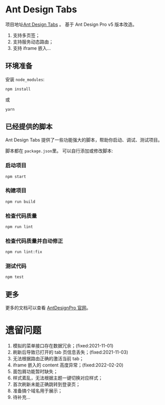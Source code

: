 # Ant Design Tabs

项目地址[Ant Design Tabs](https://github.com/gamemock/ant-design-tabs) 。 基于 Ant Design Pro v5 版本改造。

1. 支持多页签；
2. 支持服务动态路由；
3. 支持 iframe 嵌入...

## 环境准备

安装 `node_modules`:

```bash
npm install
```

或

```bash
yarn
```

## 已经提供的脚本

Ant Design Tabs 提供了一些功能强大的脚本，帮助你启动、调试、测试项目。

脚本都在 `package.json`里。 可以自行添加或修改脚本:

### 启动项目

```bash
npm start
```

### 构建项目

```bash
npm run build
```

### 检查代码质量

```bash
npm run lint
```

### 检查代码质量并自动修正

```bash
npm run lint:fix
```

### 测试代码

```bash
npm test
```

## 更多

更多的文档可以查看 [AntDesignPro 官网](https://pro.ant.design)。

# 遗留问题

1. 模拟的菜单接口存在数据冗余；(fixed:2021-11-01)
2. 刷新后导致已打开的 tab 页信息丢失；(fixed:2021-11-03)
3. 无法根据路由正确的激活当前 tab；
4. iframe 嵌入的 content 高度异常；(fixed:2022-02-20)
5. 面包屑功能暂时缺失；
6. 样式紊乱，无法根据主题一键切换对应样式；
7. 首次刷新未能正确跳转到登录页；
8. 准备搞个域名用于展示；
9. 待补充...
